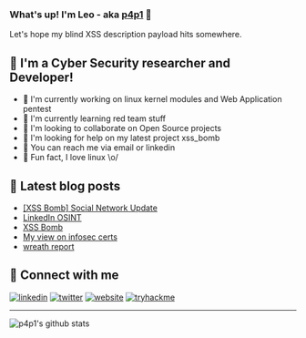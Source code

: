 ### What's up! I'm Leo - aka [p4p1][website] :penguin:

Let's hope my blind XSS description payload hits somewhere.

## :name_badge: I'm a Cyber Security researcher and Developer!
- :peach: I'm currently working on linux kernel modules and Web Application pentest
- :lemon: I'm currently learning red team stuff
- :tangerine: I'm looking to collaborate on Open Source projects
- :tomato: I'm looking for help on my latest project xss_bomb
- :watermelon: You can reach me via email or linkedin
- :meat_on_bone: Fun fact, I love linux \o/

## :notebook: Latest blog posts
<!-- BLOG-POST-LIST:START -->
- [[XSS Bomb] Social Network Update](https://leosmith.xyz/blog/xss-bomb-devlog1.html)
- [LinkedIn OSINT](https://leosmith.xyz/blog/linkedin-osint.html)
- [XSS Bomb](https://leosmith.xyz/blog/xss-bomb.html)
- [My view on infosec certs](https://leosmith.xyz/blog/certs-infosec.html)
- [wreath report](https://leosmith.xyz/blog/wreath-report.html)
<!-- BLOG-POST-LIST:END -->

## :satellite: Connect with me
[![linkedin](https://raw.githubusercontent.com/p4p1/p4p1/master/assets/linkedin.png)][linkedin]
[![twitter](https://raw.githubusercontent.com/p4p1/p4p1/master/assets/twitter.png)][twitter]
[![website](https://raw.githubusercontent.com/p4p1/p4p1/master/assets/globe.png)][website]
[![tryhackme](https://raw.githubusercontent.com/p4p1/p4p1/master/assets/tryhackme.png)][tryhackme]

---

![p4p1's github stats](https://github-readme-stats.vercel.app/api?username=p4p1&show_icons=true&theme=dracula)

<!--
**p4p1/p4p1** is a ✨ _special_ ✨ repository because its `README.md` (this file) appears on your GitHub profile.

Here are some ideas to get you started:

- 🔭 I’m currently working on ...
- 🌱 I’m currently learning ...
- 👯 I’m looking to collaborate on ...
- 🤔 I’m looking for help with ...
- 💬 Ask me about ...
- 📫 How to reach me: ...
- 😄 Pronouns: ...
- ⚡ Fun fact: ...

## Description
At the age of 13, I created my first ever computer virus on a Windows XP and
since then have been obsessed with to Security Research and Software Development.
I am currently working on getting my OSCP and Pentest+ to be an expert in the
field on Information Security and pen-testing. On this github I have a lot of
repositories ranging from my personnal work to my portfolio projects and
School Projects.
-->

[website]: https://leosmith.xyz
[linkedin]: https://www.linkedin.com/in/leo-smith/
[tryhackme]: https://tryhackme.com/p/p4p1
[twitter]: https://twitter.com/p4p1_ls
